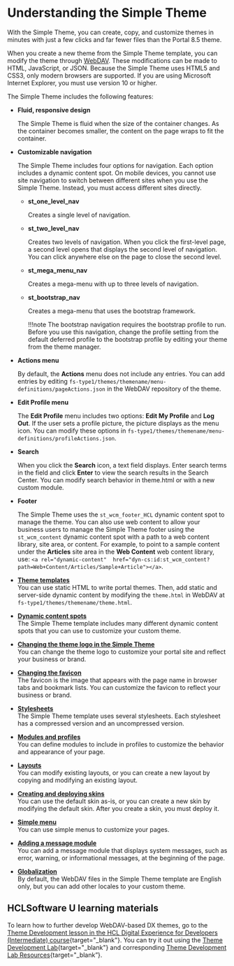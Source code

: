 # Understanding the Simple Theme

With the Simple Theme, you can create, copy, and customize themes in minutes with just a few clicks and far fewer files than the Portal 8.5 theme.

When you create a new theme from the Simple Theme template, you can modify the theme through [WebDAV](../../../manage_content/wcm_delivery/webdav/index.md). These modifications can be made to HTML, JavaScript, or JSON. Because the Simple Theme uses HTML5 and CSS3, only modern browsers are supported. If you are using Microsoft Internet Explorer, you must use version 10 or higher.

The Simple Theme includes the following features:

-   **Fluid, responsive design**

    The Simple Theme is fluid when the size of the container changes. As the container becomes smaller, the content on the page wraps to fit the container.

-   **Customizable navigation**

    The Simple Theme includes four options for navigation. Each option includes a dynamic content spot. On mobile devices, you cannot use site navigation to switch between different sites when you use the Simple Theme. Instead, you must access different sites directly.

    -   **st\_one\_level\_nav**

        Creates a single level of navigation.

    -   **st\_two\_level\_nav**

        Creates two levels of navigation. When you click the first-level page, a second level opens that displays the second level of navigation. You can click anywhere else on the page to close the second level.

    -   **st\_mega\_menu\_nav**

        Creates a mega-menu with up to three levels of navigation.

    -   **st\_bootstrap\_nav**

        Creates a mega-menu that uses the bootstrap framework.

        !!!note
             The bootstrap navigation requires the bootstrap profile to run. Before you use this navigation, change the profile setting from the default deferred profile to the bootstrap profile by editing your theme from the theme manager.

-   **Actions menu**

    By default, the **Actions** menu does not include any entries. You can add entries by editing `fs-type1/themes/themename/menu-definitions/pageActions.json` in the WebDAV repository of the theme.

-   **Edit Profile menu**

    The **Edit Profile** menu includes two options: **Edit My Profile** and **Log Out**. If the user sets a profile picture, the picture displays as the menu icon. You can modify these options in `fs-type1/themes/themename/menu-definitions/profileActions.json`.

-   **Search**

    When you click the **Search** icon, a text field displays. Enter search terms in the field and click **Enter** to view the search results in the Search Center. You can modify search behavior in theme.html or with a new custom module.

-   **Footer**

    The Simple Theme uses the `st_wcm_footer_HCL` dynamic content spot to manage the theme. You can also use web content to allow your business users to manage the Simple Theme footer using the `st_wcm_content` dynamic content spot with a path to a web content library, site area, or content. For example, to point to a sample content under the **Articles** site area in the **Web Content** web content library, use: `<a rel="dynamic-content"  href="dyn-cs:id:st_wcm_content?path=Web+Content/Articles/Sample+Article"></a>`.

-   **[Theme templates](../simple_theme/theme_templates/index.md)**  
You can use static HTML to write portal themes. Then, add static and server-side dynamic content by modifying the `theme.html` in WebDAV at `fs-type1/themes/themename/theme.html`.
-   **[Dynamic content spots](../simple_theme/dynamic_content_spots/index.md)**  
The Simple Theme template includes many different dynamic content spots that you can use to customize your custom theme.
-   **[Changing the theme logo in the Simple Theme](themeopt_themedev_changelogo_simpletheme.md)**  
You can change the theme logo to customize your portal site and reflect your business or brand.
-   **[Changing the favicon](themeopt_themedev_favicon.md)**  
The favicon is the image that appears with the page name in browser tabs and bookmark lists. You can customize the favicon to reflect your business or brand.
-   **[Stylesheets](themeopt_themedev_css.md)**  
The Simple Theme template uses several stylesheets. Each stylesheet has a compressed version and an uncompressed version.
-   **[Modules and profiles](themeopt_themedev_modules_profiles.md)**  
You can define modules to include in profiles to customize the behavior and appearance of your page.
-   **[Layouts](themeopt_themedev_layouts.md)**  
You can modify existing layouts, or you can create a new layout by copying and modifying an existing layout.
-   **[Creating and deploying skins](themeopt_themedev_skins.md)**  
You can use the default skin as-is, or you can create a new skin by modifying the default skin. After you create a skin, you must deploy it.
-   **[Simple menu](themeopt_themedev_simple_menu.md)**  
You can use simple menus to customize your pages.
-   **[Adding a message module](themeopt_themedev_status_bar.md)**  
You can add a message module that displays system messages, such as error, warning, or informational messages, at the beginning of the page.
-   **[Globalization](../simple_theme/globalization/index.md)**  
By default, the WebDAV files in the Simple Theme template are English only, but you can add other locales to your custom theme.

## HCLSoftware U learning materials

To learn how to further develop WebDAV-based DX themes, go to the [Theme Development lesson in the HCL Digital Experience for Developers (Intermediate) course](https://hclsoftwareu.hcltechsw.com/component/axs/?view=sso_config&id=3&forward=https%3A%2F%2Fhclsoftwareu.hcltechsw.com%2Fcourses%2Flesson%2F%3Fid%3D3462){target="_blank"}. You can try it out using the [Theme Development Lab](https://hclsoftwareu.hcltechsw.com/images/Lc4sMQCcN5uxXmL13gSlsxClNTU3Mjc3NTc4MTc2/DS_Academy/DX/Developer/HDX-DEV-200_Theme_Development.pdf){target="_blank"} and corresponding [Theme Development Lab Resources](https://hclsoftwareu.hcltechsw.com/images/Lc4sMQCcN5uxXmL13gSlsxClNTU3Mjc3NTc4MTc2/DS_Academy/DX/Developer/HDX-DEV-200_Theme_Development_Lab_Resources.zip){target="_blank”}.
